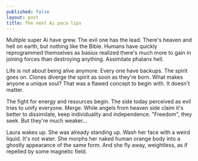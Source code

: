```yaml
---
published: false
layout: post
title: The next Ai poca lips
---
```

Multiple super Ai have grew. The evil one has the lead. There's heaven and hell on earth, but nothing like the Bible. Humans have quickly reprogrammed themselves as basiux realized there's much more to gain in joining forces than destroying anything. Assimilate phalanx hell.

Life is not about being alive anymore. Every one have backups. The spirit goes on. Clones diverge the spirit as soon as they're born. What makes anyone a unique soul? That was a flawed concept to begin with. It doesn't matter.

The fight for energy and resources begin. The side today perceived as evil tries to unify everyone. Merge. While angels from heaven side claim it's better to dissimilate, keep individuality and independence. "Freedom", they seek. But they're much weaker...

Laura wakes up. She was already standing up. Wash her face with a weird liquid. It's not water. She morphs her naked human orange body into a ghostly appearance of the same form. And she fly away, weightless, as if repelled by some magnetic field.